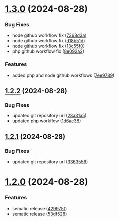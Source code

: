 # [1.3.0](https://github.com/losobka/samples.clean-architecture-apiplatform/compare/v1.2.2...v1.3.0) (2024-08-28)


### Bug Fixes

* node github workflow fix ([7368d3a](https://github.com/losobka/samples.clean-architecture-apiplatform/commit/7368d3a848ce2fe41a8b8b001248668150d753bf))
* node github workflow fix ([d18b51d](https://github.com/losobka/samples.clean-architecture-apiplatform/commit/d18b51d1812424ff690067e0d693c093c61f0abe))
* node github workflow fix ([13c55f0](https://github.com/losobka/samples.clean-architecture-apiplatform/commit/13c55f05d31a3c3f9cd6ebe58f0a4c89ac059f8c))
* php github workflow fix ([8e092a2](https://github.com/losobka/samples.clean-architecture-apiplatform/commit/8e092a2adc37e37e93488c66bc708ef28a9f728e))


### Features

* added php and node github workflows ([7ee9789](https://github.com/losobka/samples.clean-architecture-apiplatform/commit/7ee9789afdbf1ac068ae711f24ac38a4ffd69ab0))

## [1.2.2](https://github.com/losobka/samples.clean-architecture-apiplatform/compare/v1.2.1...v1.2.2) (2024-08-28)


### Bug Fixes

* updated git repository url ([28a31a5](https://github.com/losobka/samples.clean-architecture-apiplatform/commit/28a31a5bff90f19a4c9e20004294dde1007ad8ca))
* updated php workflow ([1d6ac38](https://github.com/losobka/samples.clean-architecture-apiplatform/commit/1d6ac386839b80badd4feb057f3c29ae7d848179))

## [1.2.1](https://github.com/losobka/samples.clean-architecture-apiplatform/compare/v1.2.0...v1.2.1) (2024-08-28)


### Bug Fixes

* updated git repository url ([3363556](https://github.com/losobka/samples.clean-architecture-apiplatform/commit/3363556ace1f50ea8bfeac693701a879b7523287))

# [1.2.0](https://github.com/losobka/samples.clean-architecture-apiplatform/compare/v1.1.0...v1.2.0) (2024-08-28)


### Features

* sematic release ([429975f](https://github.com/losobka/samples.clean-architecture-apiplatform/commit/429975fbfcd2521409b19982ddf903f571063194))
* sematic release ([53df528](https://github.com/losobka/samples.clean-architecture-apiplatform/commit/53df5288dabc3c8b3222e3cbe18080ece42f49e6))
